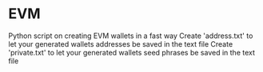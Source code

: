 # EVM
Python script on creating EVM wallets in a fast way 
Create 'address.txt' to let your generated wallets addresses be saved in the text file
Create 'private.txt' to let your generated wallets seed phrases be saved in the text file
